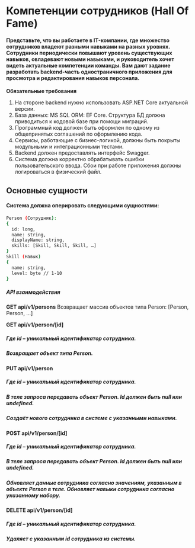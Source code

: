 # Компетенции сотрудников (Hall Of Fame)

#### Представьте, что вы работаете в IT-компании, где множество сотрудников владеют разными навыками на разных уровнях. Сотрудники периодически повышают уровень существующих навыков, овладевают новыми навыками, и руководитель хочет видеть актуальные компетенции команды. Вам дают задание разработать backend-часть одностраничного приложения для просмотра и редактирования навыков персонала.

**Обязательные требования**

1.	На стороне backend нужно использовать ASP.NET Core актуальной версии.
2.	База данных: MS SQL ORM: EF Core. Структура БД должна приводиться к кодовой базе при помощи миграций.
3.	Программный код должен быть оформлен по одному из общепринятых соглашений по оформлению кода. 
4.	Сервисы, работающие с бизнес-логикой, должны быть покрыты модульными и интеграционными тестами.
5.	Backend должен предоставлять интерфейс Swagger.
6.	Система должна корректно обрабатывать ошибки пользовательского ввода. Сбои при работе приложения должны логироваться в физический файл.

## Основные сущности

#### Система должна оперировать следующими сущностями:

```sh
Person (Сотрудник):
{
  id: long,
  name: string,
  displayName: string,
  skills: [Skill, Skill, Skill, …]
}
Skill (Навык)
{
  name: string,
  level: byte // 1-10
} 
```

##### API взаимодействия

**GET api/v1/persons**
Возвращает массив объектов типа Person:
[Person, Person, …]

**GET api/v1/person/[id]**
##### Где id – уникальный идентификатор сотрудника.

##### Возвращает объект типа Person.

**PUT api/v1/person**
##### Где id – уникальный идентификатор сотрудника.

##### В теле запроса передавать объект Person. Id должен быть null или undefined.

##### Создаёт нового сотрудника в системе с указанными навыками.

**POST api/v1/person/[id]**
##### Где id – уникальный идентификатор сотрудника.

##### В теле запроса передавать объект Person. Id должен быть null или undefined.

##### Обновляет данные сотрудника согласно значениям, указанным в объекте Person в теле. Обновляет навыки сотрудника согласно указанному набору.

**DELETE api/v1/person/[id]**

##### Где id – уникальный идентификатор сотрудника.

##### Удаляет с указанным id сотрудника из системы.
